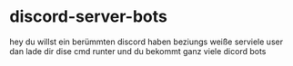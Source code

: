 # discord-server-bots

hey du willst ein berümmten discord haben beziungs weiße serviele user dan lade dir dise cmd runter und du bekommt ganz viele dicord bots
